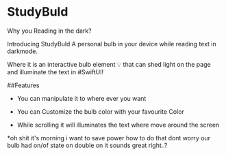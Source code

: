 # StudyBuld

Why you Reading in the dark?

Introducing StudyBuld A personal bulb in your device while reading text in darkmode.

Where it is an interactive bulb element 💡 that can shed light on the page and illuminate the text in #SwiftUI!

##Features

* You can manipulate it to where ever you want

* You can Customize the bulb color with your favourite Color

* While scrolling it will illuminates the text where move around the screen

*oh shit it's morning i want to save power how to do that dont worry our bulb had  on/of state on double on it sounds great right..?



